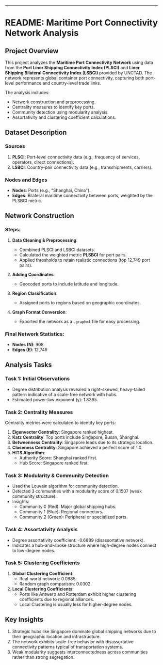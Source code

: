 
---

# README: Maritime Port Connectivity Network Analysis

## Project Overview
This project analyzes the **Maritime Port Connectivity Network** using data from the **Port Liner Shipping Connectivity Index (PLSCI)** and **Liner Shipping Bilateral Connectivity Index (LSBCI)** provided by UNCTAD. The network represents global container port connectivity, capturing both port-level performance and country-level trade links.

The analysis includes:
- Network construction and preprocessing.
- Centrality measures to identify key ports.
- Community detection using modularity analysis.
- Assortativity and clustering coefficient calculations.

## Dataset Description
### Sources
1. **PLSCI**: Port-level connectivity data (e.g., frequency of services, operators, direct connections).
2. **LSBCI**: Country-pair connectivity data (e.g., transshipments, carriers).

### Nodes and Edges
- **Nodes**: Ports (e.g., "Shanghai, China").
- **Edges**: Bilateral maritime connectivity between ports, weighted by the PLSBCI metric.

## Network Construction
### Steps:
1. **Data Cleaning & Preprocessing**:
   - Combined PLSCI and LSBCI datasets.
   - Calculated the weighted metric **PLSBCI** for port pairs.
   - Applied thresholds to retain realistic connections (top 12,749 port pairs).

2. **Adding Coordinates**:
   - Geocoded ports to include latitude and longitude.

3. **Region Classification**:
   - Assigned ports to regions based on geographic coordinates.

4. **Graph Format Conversion**:
   - Exported the network as a `.graphml` file for easy processing.

### Final Network Statistics:
- **Nodes (N)**: 908
- **Edges (E)**: 12,749

## Analysis Tasks
### Task 1: Initial Observations
- Degree distribution analysis revealed a right-skewed, heavy-tailed pattern indicative of a scale-free network with hubs.
- Estimated power-law exponent (γ): 1.8395.

### Task 2: Centrality Measures
Centrality metrics were calculated to identify key ports:
1. **Eigenvector Centrality**: Singapore ranked highest.
2. **Katz Centrality**: Top ports include Singapore, Busan, Shanghai.
3. **Betweenness Centrality**: Singapore leads due to its strategic location.
4. **Closeness Centrality**: Singapore achieved a perfect score of 1.0.
5. **HITS Algorithm**:
   - Authority Score: Shanghai ranked first.
   - Hub Score: Singapore ranked first.

### Task 3: Modularity & Community Detection
- Used the Louvain algorithm for community detection.
- Detected 3 communities with a modularity score of 0.1507 (weak community structure).
- Insights:
  - Community 0 (Red): Major global shipping hubs.
  - Community 1 (Blue): Regional connectors.
  - Community 2 (Green): Peripheral or specialized ports.

### Task 4: Assortativity Analysis
- Degree assortativity coefficient: -0.6889 (disassortative network).
- Indicates a hub-and-spoke structure where high-degree nodes connect to low-degree nodes.

### Task 5: Clustering Coefficients
1. **Global Clustering Coefficient**:
   - Real-world network: 0.0685.
   - Random graph comparison: 0.0302.
2. **Local Clustering Coefficients**:
   - Ports like Antwerp and Rotterdam exhibit higher clustering coefficients due to regional alliances.
   - Local Clustering is usually less for higher-degree nodes.

## Key Insights
1. Strategic hubs like Singapore dominate global shipping networks due to their geographic location and infrastructure.
2. The network exhibits scale-free behavior with disassortative connectivity patterns typical of transportation systems.
3. Weak modularity suggests interconnectedness across communities rather than strong segregation.
